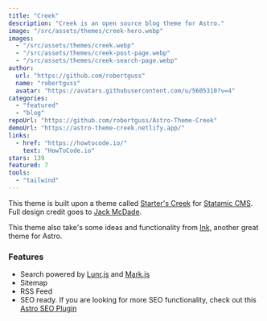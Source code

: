 ```yaml
---
title: "Creek"
description: "Creek is an open source blog theme for Astro."
image: "/src/assets/themes/creek-hero.webp"
images:
  - "/src/assets/themes/creek.webp"
  - "/src/assets/themes/creek-post-page.webp"
  - "/src/assets/themes/creek-search-page.webp"
author:
  url: "https://github.com/robertguss"
  name: "robertguss"
  avatar: "https://avatars.githubusercontent.com/u/5605310?v=4"
categories:
  - "featured"
  - "blog"
repoUrl: "https://github.com/robertguss/Astro-Theme-Creek"
demoUrl: "https://astro-theme-creek.netlify.app/"
links:
  - href: "https://howtocode.io/"
    text: "HowToCode.io"
stars: 139
featured: 7
tools:
  - "tailwind"
---
```


<p>
  This theme is built upon a theme called
  <a
    href="https://github.com/statamic/starter-kit-starters-creek"
    rel="noopener noreferrer"
    target="_blank"
    >Starter's Creek</a
  >
  for <a href="https://statamic.com/" rel="noopener noreferrer" target="_blank">Statamic CMS</a>.
  Full design credit goes to
  <a href="https://twitter.com/jackmcdade" rel="noopener noreferrer" target="_blank">Jack McDade</a
  >.
</p>
<p>
  This theme also take's some ideas and functionality from
  <a href="https://github.com/one-aalam/astro-ink" rel="noopener noreferrer" target="_blank">Ink</a
  >, another great theme for Astro.
</p>
<h3>Features</h3>
<ul>
  <li>
    Search powered by
    <a href="https://lunrjs.com/" rel="noopener noreferrer" target="_blank">Lunr.js</a> and
    <a href="https://markjs.io/" rel="noopener noreferrer" target="_blank">Mark.js</a>
  </li>
  <li>Sitemap</li>
  <li>RSS Feed</li>
  <li>
    SEO ready. If you are looking for more SEO functionality, check out this
    <a href="https://github.com/jonasmerlin/astro-seo" rel="noopener noreferrer" target="_blank"
      >Astro SEO Plugin</a
    >
  </li>
</ul>
